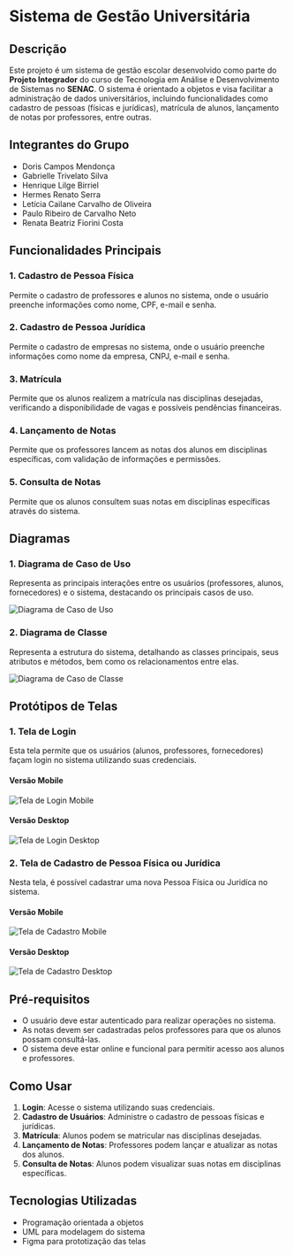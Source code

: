 # Sistema de Gestão Universitária

## Descrição
Este projeto é um sistema de gestão escolar desenvolvido como parte do **Projeto Integrador** do curso de Tecnologia em Análise e Desenvolvimento de Sistemas no **SENAC**. O sistema é orientado a objetos e visa facilitar a administração de dados universitários, incluindo funcionalidades como cadastro de pessoas (físicas e jurídicas), matrícula de alunos, lançamento de notas por professores, entre outras.

## Integrantes do Grupo
- Doris Campos Mendonça
- Gabrielle Trivelato Silva
- Henrique Lilge Birriel
- Hermes Renato Serra
- Letícia Cailane Carvalho de Oliveira
- Paulo Ribeiro de Carvalho Neto
- Renata Beatriz Fiorini Costa

## Funcionalidades Principais

### 1. Cadastro de Pessoa Física
Permite o cadastro de professores e alunos no sistema, onde o usuário preenche informações como nome, CPF, e-mail e senha.
### 2. Cadastro de Pessoa Jurídica
Permite o cadastro de empresas no sistema, onde o usuário preenche informações como nome da empresa, CNPJ, e-mail e senha.

### 3. Matrícula
Permite que os alunos realizem a matrícula nas disciplinas desejadas, verificando a disponibilidade de vagas e possíveis pendências financeiras.

### 4. Lançamento de Notas
Permite que os professores lancem as notas dos alunos em disciplinas específicas, com validação de informações e permissões.

### 5. Consulta de Notas
Permite que os alunos consultem suas notas em disciplinas específicas através do sistema.

## Diagramas
### 1. Diagrama de Caso de Uso
Representa as principais interações entre os usuários (professores, alunos, fornecedores) e o sistema, destacando os principais casos de uso.

![Diagrama de Caso de Uso](img/diagrama_uso.png)

### 2. Diagrama de Classe
Representa a estrutura do sistema, detalhando as classes principais, seus atributos e métodos, bem como os relacionamentos entre elas.

![Diagrama de Caso de Classe](img/diagrama_classe.PNG)

## Protótipos de Telas

### 1. Tela de Login
Esta tela permite que os usuários (alunos, professores, fornecedores) façam login no sistema utilizando suas credenciais.
#### Versão Mobile
![Tela de Login Mobile](img/tela_mobile.png)
#### Versão Desktop
![Tela de Login Desktop](img/tela_desktop.png)

### 2. Tela de Cadastro de Pessoa Física ou Jurídica
Nesta tela, é possível cadastrar uma nova Pessoa Física ou Juridíca no sistema.

#### Versão Mobile
![Tela de Cadastro Mobile](img/tela_mobile2.png)
#### Versão Desktop
![Tela de Cadastro Desktop](img/tela_desktop_2png.png)

## Pré-requisitos
- O usuário deve estar autenticado para realizar operações no sistema.
- As notas devem ser cadastradas pelos professores para que os alunos possam consultá-las.
- O sistema deve estar online e funcional para permitir acesso aos alunos e professores.

## Como Usar
1. **Login**: Acesse o sistema utilizando suas credenciais.
2. **Cadastro de Usuários**: Administre o cadastro de pessoas físicas e jurídicas.
3. **Matrícula**: Alunos podem se matricular nas disciplinas desejadas.
4. **Lançamento de Notas**: Professores podem lançar e atualizar as notas dos alunos.
5. **Consulta de Notas**: Alunos podem visualizar suas notas em disciplinas específicas.

## Tecnologias Utilizadas
- Programação orientada a objetos
- UML para modelagem do sistema
- Figma para prototização das telas
